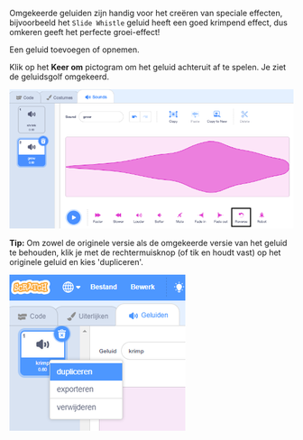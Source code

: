 Omgekeerde geluiden zijn handig voor het creëren van speciale effecten, bijvoorbeeld het `Slide Whistle` geluid heeft een goed krimpend effect, dus omkeren geeft het perfecte groei-effect!

Een geluid toevoegen of opnemen.

Klik op het **Keer om** pictogram om het geluid achteruit af te spelen. Je ziet de geluidsgolf omgekeerd.

![Het geluid met het keer om pictogram gemarkeerd.](images/reverse-sound.png)

**Tip:** Om zowel de originele versie als de omgekeerde versie van het geluid te behouden, klik je met de rechtermuisknop (of tik en houdt vast) op het originele geluid en kies 'dupliceren'.

![Het geluid met pop-upmenu toont dupliceren.](images/duplicate-sound.png)

